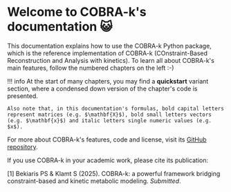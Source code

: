 # Welcome to COBRA-k's documentation 😺

This documentation explains how to use the COBRA-k Python package, which is the reference implementation of COBRA-k (COnstraint-Based Reconstruction and Analysis with kinetics). To learn all about COBRA-k's main features, follow the numbered chapters on the left :-)

!!! info
    At the start of many chapters, you may find a **quickstart** variant section, where a condensed down version of the chapter's code is presented.

    Also note that, in this documentation's formulas, bold capital letters represent matrices (e.g. $\mathbf{X}$), bold small letters vectors (e.g. $\mathbf{x}$) and italic letters single numeric values (e.g. $x$).

For more about COBRA-k's features, code and license, visit its [GitHub repository](https://github.com/klamt-lab/COBRA-k).

If you use COBRA-k in your academic work, please cite its publication:

[1] Bekiaris PS & Klamt S (2025). COBRA-k: a powerful framework bridging constraint-based and kinetic metabolic modeling. *Submitted*.
